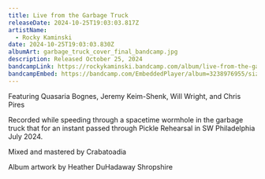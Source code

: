 ```yaml
---
title: Live from the Garbage Truck
releaseDate: 2024-10-25T19:03:03.817Z
artistName:
  - Rocky Kaminski
date: 2024-10-25T19:03:03.830Z
albumArt: garbage_truck_cover_final_bandcamp.jpg
description: R﻿eleased October 25, 2024
bandcampLink: https://rockykaminski.bandcamp.com/album/live-from-the-garbage-truck
bandcampEmbed: https://bandcamp.com/EmbeddedPlayer/album=3238976955/size=large/bgcol=ffffff/linkcol=0687f5/tracklist=false/transparent=true/
---
```

F﻿eaturing Quasaria Bognes, Jeremy Keim-Shenk, Will Wright, and Chris Pires

R﻿ecorded while speeding through a spacetime wormhole in the garbage truck that for an instant passed through Pickle Rehearsal in SW Philadelphia July 2024. 

M﻿ixed and mastered by Crabatoadia

A﻿lbum artwork by Heather DuHadaway Shropshire